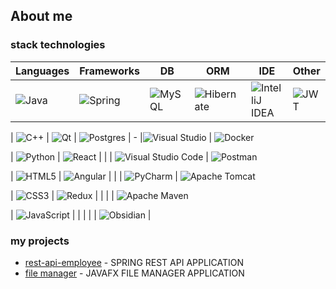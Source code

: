 ## About me
### stack technologies
| Languages | Frameworks | DB | ORM | IDE | Other |
|-----------|------------|----|-----|-----|-------|
| ![Java](https://img.shields.io/badge/java-%23ED8B00.svg?style=for-the-badge&logo=openjdk&logoColor=white) | ![Spring](https://img.shields.io/badge/spring-%236DB33F.svg?style=for-the-badge&logo=spring&logoColor=white) | ![MySQL](https://img.shields.io/badge/mysql-%2300f.svg?style=for-the-badge&logo=mysql&logoColor=white) | ![Hibernate](https://img.shields.io/badge/Hibernate-59666C?style=for-the-badge&logo=Hibernate&logoColor=white) | ![IntelliJ IDEA](https://img.shields.io/badge/IntelliJIDEA-000000.svg?style=for-the-badge&logo=intellij-idea&logoColor=white) | ![JWT](https://img.shields.io/badge/JWT-black?style=for-the-badge&logo=JSON%20web%20tokens)

| ![C++](https://img.shields.io/badge/c++-%2300599C.svg?style=for-the-badge&logo=c%2B%2B&logoColor=white) | ![Qt](https://img.shields.io/badge/Qt-%23217346.svg?style=for-the-badge&logo=Qt&logoColor=white) | ![Postgres](https://img.shields.io/badge/postgres-%23316192.svg?style=for-the-badge&logo=postgresql&logoColor=white)  | - |![Visual Studio](https://img.shields.io/badge/Visual%20Studio-5C2D91.svg?style=for-the-badge&logo=visual-studio&logoColor=white) | ![Docker](https://img.shields.io/badge/docker-%230db7ed.svg?style=for-the-badge&logo=docker&logoColor=white)

| ![Python](https://img.shields.io/badge/python-3670A0?style=for-the-badge&logo=python&logoColor=ffdd54) | ![React](https://img.shields.io/badge/react-%2320232a.svg?style=for-the-badge&logo=react&logoColor=%2361DAFB) | | | ![Visual Studio Code](https://img.shields.io/badge/Visual%20Studio%20Code-0078d7.svg?style=for-the-badge&logo=visual-studio-code&logoColor=white) | ![Postman](https://img.shields.io/badge/Postman-FF6C37?style=for-the-badge&logo=postman&logoColor=white)

| ![HTML5](https://img.shields.io/badge/html5-%23E34F26.svg?style=for-the-badge&logo=html5&logoColor=white) | ![Angular](https://img.shields.io/badge/angular-%23DD0031.svg?style=for-the-badge&logo=angular&logoColor=white) | | | ![PyCharm](https://img.shields.io/badge/pycharm-143?style=for-the-badge&logo=pycharm&logoColor=black&color=black&labelColor=green) | ![Apache Tomcat](https://img.shields.io/badge/apache%20tomcat-%23F8DC75.svg?style=for-the-badge&logo=apache-tomcat&logoColor=black)

| ![CSS3](https://img.shields.io/badge/css3-%231572B6.svg?style=for-the-badge&logo=css3&logoColor=white) | ![Redux](https://img.shields.io/badge/redux-%23593d88.svg?style=for-the-badge&logo=redux&logoColor=white) | | | | ![Apache Maven](https://img.shields.io/badge/Apache%20Maven-C71A36?style=for-the-badge&logo=Apache%20Maven&logoColor=white)

| ![JavaScript](https://img.shields.io/badge/javascript-%23323330.svg?style=for-the-badge&logo=javascript&logoColor=%23F7DF1E) | | | | | ![Obsidian](https://img.shields.io/badge/Obsidian-%23483699.svg?style=for-the-badge&logo=obsidian&logoColor=white)
|


### my projects
- [rest-api-employee](https://github.com/reshetovProg/rest-api-employee) - SPRING REST API APPLICATION
- [file manager](https://github.com/reshetovProg/fileManager/tree/master) - JAVAFX FILE MANAGER APPLICATION
